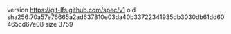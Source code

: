 version https://git-lfs.github.com/spec/v1
oid sha256:70a57e76665a2ad637810e03da40b33722341935db3030db61dd60465cd67e08
size 3759
